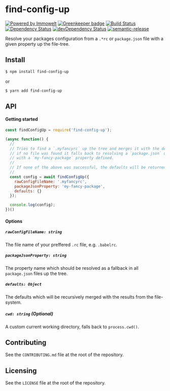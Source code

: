 # find-config-up

[![Powered by Immowelt](https://img.shields.io/badge/powered%20by-immowelt-yellow.svg?colorB=ffb200)](https://stackshare.io/immowelt-group/)
[![Greenkeeper badge](https://badges.greenkeeper.io/ImmoweltGroup/find-config-up.svg)](https://greenkeeper.io/)
[![Build Status](https://travis-ci.org/ImmoweltGroup/find-config-up.svg?branch=master)](https://travis-ci.org/ImmoweltGroup/find-config-up)
[![Dependency Status](https://david-dm.org/ImmoweltGroup/find-config-up.svg)](https://david-dm.org/ImmoweltGroup/find-config-up)
[![devDependency Status](https://david-dm.org/ImmoweltGroup/find-config-up/dev-status.svg)](https://david-dm.org/ImmoweltGroup/find-config-up#info=devDependencies&view=table)
[![semantic-release](https://img.shields.io/badge/%20%20%F0%9F%93%A6%F0%9F%9A%80-semantic--release-e10079.svg)](https://github.com/semantic-release/semantic-release)

Resolve your packages configuration from a `.*rc` or `package.json` file with a given property up the file-tree.

## Install

```sh
$ npm install find-config-up
```

or

```sh
$ yarn add find-config-up
```

## API
#### Getting started
```js
const findConfigUp = require('find-config-up');

(async function() {
  //
  // Tries to find a `.myfancyrc` up the tree and merges it with the defaults,
  // if no file was found it falls back to resolving a `package.json` up the tree
  // with a `my-fancy-package` property defined.
  //
  // If none of the above was successful, the defaults will be returned.
  //
  const config = await findConfigUp({
    rawConfigFileName: '.myfancyrc',
    packageJsonProperty: 'my-fancy-package',
    defaults: {}
  });

  console.log(config);
})()
```

#### Options
##### `rawConfigFileName: string`
The file name of your preffered `.rc` file, e.g. `.babelrc`.

##### `packageJsonProperty: string`
The property name which should be resolved as a fallback in all `package.json` files up the tree.

##### `defaults: Object`
The defaults which will be recursively merged with the results from the file-system.

##### `cwd: string` (Optional)
A custom current working directory, falls back to `process.cwd()`.

## Contributing
See the `CONTRIBUTING.md` file at the root of the repository.

## Licensing
See the `LICENSE` file at the root of the repository.
